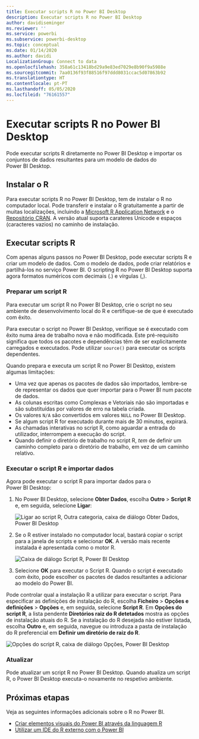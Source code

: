 ```yaml
---
title: Executar scripts R no Power BI Desktop
description: Executar scripts R no Power BI Desktop
author: davidiseminger
ms.reviewer: ''
ms.service: powerbi
ms.subservice: powerbi-desktop
ms.topic: conceptual
ms.date: 01/14/2020
ms.author: davidi
LocalizationGroup: Connect to data
ms.openlocfilehash: 358a61c13418bd29a9e83ed7029e8b90f9a5988e
ms.sourcegitcommit: 7aa0136f93f88516f97ddd8031ccac5d07863b92
ms.translationtype: HT
ms.contentlocale: pt-PT
ms.lasthandoff: 05/05/2020
ms.locfileid: "76161557"
---
```

# <a name="run-r-scripts-in-power-bi-desktop"></a>Executar scripts R no Power BI Desktop

Pode executar scripts R diretamente no Power BI Desktop e importar os conjuntos de dados resultantes para um modelo de dados do Power BI Desktop.

## <a name="install-r"></a>Instalar o R

Para executar scripts R no Power BI Desktop, tem de instalar o R no computador local. Pode transferir e instalar o R gratuitamente a partir de muitas localizações, incluindo a [Microsoft R Application Network](https://mran.revolutionanalytics.com/download/) e o [Repositório CRAN](https://cran.r-project.org/bin/windows/base/). A versão atual suporta carateres Unicode e espaços (caracteres vazios) no caminho de instalação.

## <a name="run-r-scripts"></a>Executar scripts R

Com apenas alguns passos no Power BI Desktop, pode executar scripts R e criar um modelo de dados. Com o modelo de dados, pode criar relatórios e partilhá-los no serviço Power BI. O scripting R no Power BI Desktop suporta agora formatos numéricos com decimais (.) e vírgulas (,).

### <a name="prepare-an-r-script"></a>Preparar um script R

Para executar um script R no Power BI Desktop, crie o script no seu ambiente de desenvolvimento local do R e certifique-se de que é executado com êxito.

Para executar o script no Power BI Desktop, verifique se é executado com êxito numa área de trabalho nova e não modificada. Este pré-requisito significa que todos os pacotes e dependências têm de ser explicitamente carregados e executados. Pode utilizar `source()` para executar os scripts dependentes.

Quando prepara e executa um script R no Power BI Desktop, existem algumas limitações:

* Uma vez que apenas os pacotes de dados são importados, lembre-se de representar os dados que quer importar para o Power BI num pacote de dados.
* As colunas escritas como Complexas e Vetoriais não são importadas e são substituídas por valores de erro na tabela criada.
* Os valores `N/A` são convertidos em valores `NULL` no Power BI Desktop.
* Se algum script R for executado durante mais de 30 minutos, expirará.
* As chamadas interativas no script R, como aguardar a entrada do utilizador, interrompem a execução do script.
* Quando definir o diretório de trabalho no script R, *tem* de definir um caminho completo para o diretório de trabalho, em vez de um caminho relativo.

### <a name="run-your-r-script-and-import-data"></a>Executar o script R e importar dados

Agora pode executar o script R para importar dados para o Power BI Desktop:

1. No Power BI Desktop, selecione **Obter Dados**, escolha **Outro** > **Script R** e, em seguida, selecione **Ligar**:

    ![Ligar ao script R, Outra categoria, caixa de diálogo Obter Dados, Power BI Desktop](media/desktop-r-scripts/r-scripts-1.png)

2. Se o R estiver instalado no computador local, bastará copiar o script para a janela de scripts e selecionar **OK**. A versão mais recente instalada é apresentada como o motor R.

    ![Caixa de diálogo Script R, Power BI Desktop](media/desktop-r-scripts/r-scripts-2.png)

3. Selecione **OK** para executar o Script R. Quando o script é executado com êxito, pode escolher os pacotes de dados resultantes a adicionar ao modelo do Power BI.

Pode controlar qual a instalação R a utilizar para executar o script. Para especificar as definições de instalação do R, escolha **Ficheiro** > **Opções e definições** > **Opções** e, em seguida, selecione **Script R**. Em **Opções do script R**, a lista pendente **Diretórios raiz do R detetados** mostra as opções de instalação atuais do R. Se a instalação do R desejada não estiver listada, escolha **Outro** e, em seguida, navegue ou introduza a pasta de instalação do R preferencial em **Definir um diretório de raiz do R**.

![Opções do script R, caixa de diálogo Opções, Power BI Desktop](media/desktop-r-scripts/r-scripts-4.png)

### <a name="refresh"></a>Atualizar

Pode atualizar um script R no Power BI Desktop. Quando atualiza um script R, o Power BI Desktop executa-o novamente no respetivo ambiente.

## <a name="next-steps"></a>Próximas etapas

Veja as seguintes informações adicionais sobre o R no Power BI.

* [Criar elementos visuais do Power BI através da linguagem R](desktop-r-visuals.md)
* [Utilizar um IDE do R externo com o Power BI](desktop-r-ide.md)
